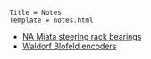 ~~~
Title = Notes
Template = notes.html
~~~

- [NA Miata steering rack bearings](/notes/miata-steering-rack-bearings/)
- [Waldorf Blofeld encoders](/notes/waldorf-blofeld-encoders/)

